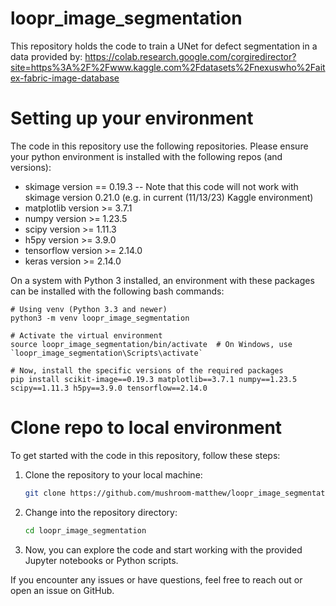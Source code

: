 # loopr_image_segmentation
This repository holds the code to train a UNet for defect segmentation in a data provided by: https://colab.research.google.com/corgiredirector?site=https%3A%2F%2Fwww.kaggle.com%2Fdatasets%2Fnexuswho%2Faitex-fabric-image-database

# Setting up your environment
The code in this repository use the following repositories. Please ensure your python environment is installed with the following repos (and versions):
- skimage version == 0.19.3  -- Note that this code will not work with skimage version 0.21.0 (e.g. in current (11/13/23) Kaggle environment)
- matplotlib version >= 3.7.1
- numpy version >= 1.23.5
- scipy version >= 1.11.3
- h5py version >= 3.9.0
- tensorflow version >= 2.14.0
- keras version >= 2.14.0

On a system with Python 3 installed, an environment with these packages can be installed with the following bash commands:
~~~~
# Using venv (Python 3.3 and newer)
python3 -m venv loopr_image_segmentation

# Activate the virtual environment
source loopr_image_segmentation/bin/activate  # On Windows, use `loopr_image_segmentation\Scripts\activate`

# Now, install the specific versions of the required packages
pip install scikit-image==0.19.3 matplotlib==3.7.1 numpy==1.23.5 scipy==1.11.3 h5py==3.9.0 tensorflow==2.14.0
~~~~

# Clone repo to local environment

To get started with the code in this repository, follow these steps:

1. Clone the repository to your local machine:

    ```bash
    git clone https://github.com/mushroom-matthew/loopr_image_segmentation.git
    ```

2. Change into the repository directory:

    ```bash
    cd loopr_image_segmentation
    ```

3. Now, you can explore the code and start working with the provided Jupyter notebooks or Python scripts.

If you encounter any issues or have questions, feel free to reach out or open an issue on GitHub.

# 
